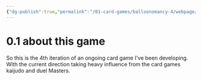 ```yaml
---
{"dg-publish":true,"permalink":"/01-card-games/balloonomancy-4/webpage/0-1-about-this-game/"}
---
```


# 0.1 about this game

So this is the 4th iteration of an ongoing card game I've been developing. With the current direction taking heavy influence from the card games kaijudo and duel Masters. 